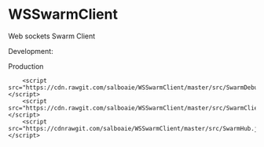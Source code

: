 # WSSwarmClient
Web sockets Swarm Client


Development:
      <script src="https://rawgit.com/salboaie/WSSwarmClient/master/src/SwarmDebug.js"></script>
      <script src="https://rawgit.com/salboaie/WSSwarmClient/master/src/SwarmClient.js"></script>
      <script src="https://rawgit.com/salboaie/WSSwarmClient/master/src/SwarmHub.js"></script>


Production

        <script src="https://cdn.rawgit.com/salboaie/WSSwarmClient/master/src/SwarmDebug.js"></script>
        <script src="https://cdn.rawgit.com/salboaie/WSSwarmClient/master/src/SwarmClient.js"></script>
        <script src="https://cdnrawgit.com/salboaie/WSSwarmClient/master/src/SwarmHub.js"></script>